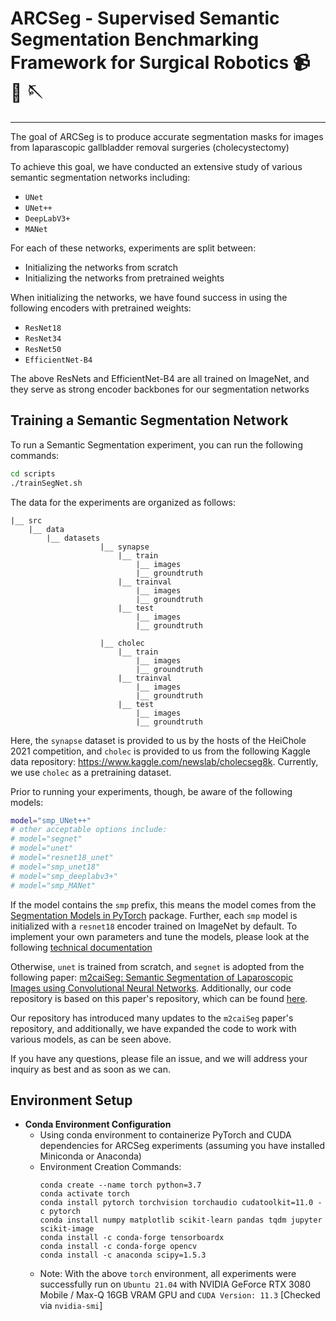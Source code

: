 # ARCSeg - Supervised Semantic Segmentation Benchmarking Framework for Surgical Robotics 📹 🤖 🪡

---

The goal of ARCSeg is to produce accurate segmentation masks for images from laparascopic gallbladder removal surgeries (cholecystectomy)

To achieve this goal, we have conducted an extensive study of various semantic segmentation networks including:

- `UNet`
- `UNet++`
- `DeepLabV3+`
- `MANet`

For each of these networks, experiments are split between:
- Initializing the networks from scratch
- Initializing the networks from pretrained weights

When initializing the networks, we have found success in using the following encoders with pretrained weights:
- `ResNet18`
- `ResNet34`
- `ResNet50`
- `EfficientNet-B4`

The above ResNets and EfficientNet-B4 are all trained on ImageNet, and they serve as strong encoder backbones for our segmentation networks

## Training a Semantic Segmentation Network

To run a Semantic Segmentation experiment, you can run the following commands:

```bash
cd scripts
./trainSegNet.sh
```

The data for the experiments are organized as follows:
```plain
|__ src
	|__ data
		|__ datasets
                    |__ synapse
                        |__ train
                            |__ images
                            |__ groundtruth
                        |__ trainval
                            |__ images
                            |__ groundtruth
                        |__ test
                            |__ images
                            |__ groundtruth
                            
                    |__ cholec
                        |__ train
                            |__ images
                            |__ groundtruth
                        |__ trainval
                            |__ images
                            |__ groundtruth
                        |__ test
                            |__ images
                            |__ groundtruth
```
Here, the `synapse` dataset is provided to us by the hosts of the HeiChole 2021 competition, and `cholec` is provided to us from the following Kaggle data repository: https://www.kaggle.com/newslab/cholecseg8k. Currently, we use `cholec` as a pretraining dataset.


Prior to running your experiments, though, be aware of the following models:

```bash
model="smp_UNet++" 
# other acceptable options include:
# model="segnet"
# model="unet"
# model="resnet18_unet"
# model="smp_unet18"
# model="smp_deeplabv3+"
# model="smp_MANet"
```

If the model contains the `smp` prefix, this means the model comes from the [Segmentation Models in PyTorch](https://github.com/qubvel/segmentation_models.pytorch) package. Further, each `smp` model is initialized with a `resnet18` encoder trained on ImageNet by default. To implement your own parameters and tune the models, please look at the following [technical documentation](https://smp.readthedocs.io/en/latest/models.html)

Otherwise, `unet` is trained from scratch, and `segnet` is adopted from the following paper: [m2caiSeg: Semantic Segmentation of Laparoscopic Images using Convolutional Neural Networks](https://arxiv.org/abs/2008.10134). Additionally, our code repository is based on this paper's repository, which can be found [here](https://github.com/salmanmaq/segmentationNetworks).

Our repository has introduced many updates to the `m2caiSeg` paper's repository, and additionally, we have expanded the code to work with various models, as can be seen above.

If you have any questions, please file an issue, and we will address your inquiry as best and as soon as we can.

## Environment Setup

- **Conda Environment Configuration**
    - Using conda environment to containerize PyTorch and CUDA dependencies for ARCSeg experiments (assuming you have installed Miniconda or Anaconda)
    - Environment Creation Commands:
        ```
        conda create --name torch python=3.7
        conda activate torch
        conda install pytorch torchvision torchaudio cudatoolkit=11.0 -c pytorch
        conda install numpy matplotlib scikit-learn pandas tqdm jupyter scikit-image
        conda install -c conda-forge tensorboardx
        conda install -c conda-forge opencv
        conda install -c anaconda scipy=1.5.3
        ```
    - Note: With the above `torch` environment, all experiments were successfully run on `Ubuntu 21.04` with NVIDIA GeForce RTX 3080 Mobile / Max-Q 16GB VRAM GPU and `CUDA Version: 11.3` [Checked via `nvidia-smi`]
